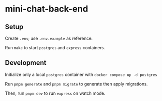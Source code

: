 # mini-chat-back-end

## Setup

Create `.env`; use `.env.example` as reference.

Run `make` to start `postgres` and `express` containers.

## Development

Initialize only a local `postgres` container with `docker compose up -d postgres`

Run `pnpm generate` and `pnpm migrate` to generate then apply migrations.

Then, run `pnpm dev` to run `express` on watch mode.
